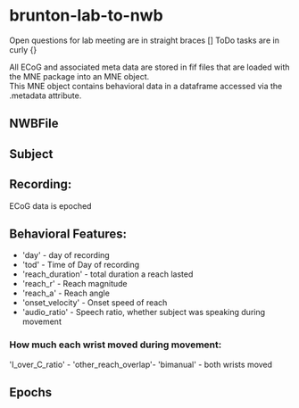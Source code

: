 # brunton-lab-to-nwb

Open questions for lab meeting are in straight braces []
ToDo tasks are in curly {}

All ECoG and associated meta data are stored in fif files that are loaded with the MNE package into an MNE object.  
This MNE object contains behavioral data in a dataframe accessed via the .metadata attribute.

## NWBFile

## Subject

## Recording:
ECoG data is epoched 

## Behavioral Features:
- 'day' - day of recording
- 'tod' - Time of Day of recording
- 'reach_duration' - total duration a reach lasted
- 'reach_r' - Reach magnitude
- 'reach_a' - Reach angle
- 'onset_velocity' - Onset speed of reach
- 'audio_ratio' - Speech ratio, whether subject was speaking during movement

### How much each wrist moved during movement:
  'I_over_C_ratio' - 
  'other_reach_overlap'- 
  'bimanual' - both wrists moved


## Epochs
